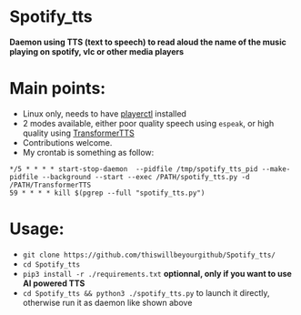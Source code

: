 # Spotify_tts
**Daemon using TTS (text to speech) to read aloud the name of the music playing on spotify, vlc or other media players**

# Main points:
* Linux only, needs to have [playerctl](https://github.com/altdesktop/playerctl) installed
* 2 modes available, either poor quality speech using `espeak`, or high quality using [TransformerTTS](https://github.com/as-ideas/TransformerTTS)
* Contributions welcome.
* My crontab is something as follow: 
```
*/5 * * * * start-stop-daemon  --pidfile /tmp/spotify_tts_pid --make-pidfile --background --start --exec /PATH/spotify_tts.py -d /PATH/TransformerTTS
59 * * * * kill $(pgrep --full "spotify_tts.py")
```


# Usage:
* `git clone https://github.com/thiswillbeyourgithub/Spotify_tts/`
* `cd Spotify_tts`
* `pip3 install -r ./requirements.txt` **optionnal, only if you want to use AI powered TTS**
* `cd Spotify_tts && python3 ./spotify_tts.py`  to launch it directly, otherwise run it as daemon like shown above
